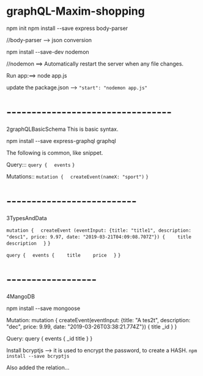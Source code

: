 # graphQL-Maxim-shopping

npm init
npm install --save express body-parser

//body-parser --> json conversion

npm install --save-dev nodemon

//nodemon ==> Automatically restart the server when any file changes.

Run app:==> node app.js

update the package.json --> ``"start": "nodemon app.js"``

# ---------------------------------
2graphQLBasicSchema
This is basic syntax.

npm install --save express-graphql graphql

The following is common, like snippet.

Query:::
`query {`
`  events`
`}`

Mutations::
`mutation {`
`  createEvent(nameX: "sport")`
`}`

# --------------------------
3TypesAndData

`mutation {`
`  createEvent (eventInput: {title: "title1", description: "desc1", price: 9.97, date: "2019-03-21T04:09:08.707Z"}) {`
`    title`
`    description`
`  }`
`}`


`query {`
`  events {`
`    title`
`    price`
`  }`
`}`

# ------------------
4MangoDB

npm install --save mongoose

Mutation:
mutation {
  createEvent(eventInput: {title: "A tes2t", description: "dec", price: 9.99, date: "2019-03-26T03:38:21.774Z"}) {
    title
    _id
  }
}


Query:
query {
  events {
    _id
    title
  }
}

Install bcryptjs --> it is used to encrypt the password, to create a HASH.
`npm install --save bcryptjs`


Also added the relation...


